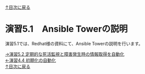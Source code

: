 [↑目次に戻る](./README.md)
<br>
# 演習5.1　Ansible Towerの説明

演習5.1では、Redhat様の資料にて、Ansible Towerの説明を行います。



[→演習5.2 定期的な死活監視と障害発生時の情報取得を自動化](./5.2-automation_of_monitering.md)  
[←演習4.4 初期化の自動化](./4.4-automation_of_initialization.md)  
[↑目次に戻る](./README.md)


